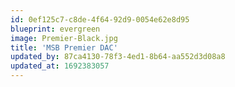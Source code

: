 ```yaml
---
id: 0ef125c7-c8de-4f64-92d9-0054e62e8d95
blueprint: evergreen
image: Premier-Black.jpg
title: 'MSB Premier DAC'
updated_by: 87ca4130-78f3-4ed1-8b64-aa552d3d08a8
updated_at: 1692383057
---
```

